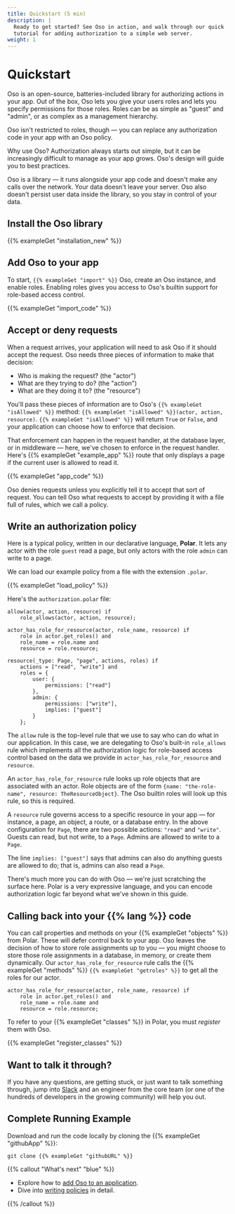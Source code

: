 ```yaml
---
title: Quickstart (5 min)
description: |
  Ready to get started? See Oso in action, and walk through our quick
  tutorial for adding authorization to a simple web server.
weight: 1
---
```


<!--

This guide is not setup to use literalInclude. As a result the
examples are manually maintained to match the quickstart repository.

This needs to be updated.

-->

# Quickstart

Oso is an open-source, batteries-included library for authorizing actions in your app.
Out of the box, Oso lets you give your users roles and lets you specify permissions for those roles.
Roles can be as simple as "guest" and "admin", or as complex as a management hierarchy.

Oso isn't restricted to roles, though — you can replace any authorization code in your app with an Oso policy.

Why use Oso?
Authorization always starts out simple, but it can be increasingly difficult to manage as your app grows.
Oso's design will guide you to best practices.

Oso is a library — it runs alongside your app code and doesn't make any calls over the network.
Your data doesn't leave your server. Oso also doesn't persist user data inside the library, so you stay in control of your data.

## Install the Oso library

{{% exampleGet "installation_new" %}}

## Add Oso to your app

To start, `{{% exampleGet "import" %}}` Oso, create an Oso instance, and enable roles.
Enabling roles gives you access to Oso's builtin support for
role-based access control. 

{{% exampleGet "import_code" %}}

## Accept or deny requests

When a request arrives, your application will need to ask Oso if it should accept the request. Oso needs three pieces of information to make that decision:
- Who is making the request? (the "actor")
- What are they trying to do? (the "action")
- What are they doing it to? (the "resource")

You'll pass these pieces of information are to Oso's `{{% exampleGet "isAllowed" %}}` method: `{{% exampleGet "isAllowed" %}}(actor, action, resource)`.
`{{% exampleGet "isAllowed" %}}` will return `True` or `False`, and your application can choose how to enforce that decision.

That enforcement can happen in the request handler, at the database layer, or in middleware — here, we've chosen to enforce in the request handler.
Here's {{% exampleGet "example_app" %}} route that only displays a page if the current user is allowed to read it.

{{% exampleGet "app_code" %}}


Oso denies requests unless you explicitly tell it to accept that sort of request.
You can tell Oso what requests to accept by providing it with a file full of rules, which we call a policy.

## Write an authorization policy
Here is a typical policy, written in our declarative language, **Polar**.
It lets any actor with the role `guest` read a page, but only actors with the role `admin` can write to a page.

We can load our example policy from a file with the extension `.polar`.

{{% exampleGet "load_policy" %}}

Here's the `authorization.polar` file:

```polar
allow(actor, action, resource) if
    role_allows(actor, action, resource);

actor_has_role_for_resource(actor, role_name, resource) if
    role in actor.get_roles() and
    role_name = role.name and
    resource = role.resource;

resource(_type: Page, "page", actions, roles) if
    actions = ["read", "write"] and
    roles = {
        user: {
            permissions: ["read"]
        },
        admin: {
            permissions: ["write"],
            implies: ["guest"]
        }
    };
 ```

The `allow` rule is the top-level rule that we use to say who can do what in our application.
In this case, we are delegating to Oso's built-in `role_allows` rule which implements all the
authorization logic for role-based access control based on the data we provide in `actor_has_role_for_resource`
and `resource`.

An `actor_has_role_for_resource` rule looks up role objects that are associated with an actor.
Role objects are of the form `{name: "the-role-name", resource: TheResourceObject}`.
The Oso builtin roles will look up this rule, so this is required.

A `resource` rule governs access to a specific resource in your app — for instance, a page, an object, a route, or a database entry.
In the above configuration for `Page`, there are two possible actions: `"read"` and `"write"`.
Guests can read, but not write, to a `Page`.
Admins are allowed to write to a `Page`.

The line `implies: ["guest"]` says that admins can also do anything guests are allowed to do; that is, admins can also read a `Page`.

There's much more you can do with Oso — we're just scratching the surface here. Polar is a very expressive language, and you can encode authorization logic far beyond what we've shown in this guide.

## Calling back into your {{% lang %}} code

You can call properties and methods on your {{% exampleGet "objects" %}} from Polar.
These will defer control back to your app.
Oso leaves the decision of how to store role assignments up to you — you might choose to store those role assignments in a database, in memory, or create them dynamically.
Our `actor_has_role_for_resource` rule calls the {{% exampleGet "methods" %}} `{{% exampleGet "getroles" %}}` to get all the roles for our actor.

```polar
actor_has_role_for_resource(actor, role_name, resource) if
    role in actor.get_roles() and
    role_name = role.name and
    resource = role.resource;
 ```

To refer to your {{% exampleGet "classes" %}} in Polar, you must _register_ them with Oso.

{{% exampleGet "register_classes" %}}

## Want to talk it through?

If you have any questions, are getting stuck, or just want to talk something
through, jump into [Slack](https://join-slack.osohq.com/) and an engineer from
the core team (or one of the hundreds of developers in the growing community)
will help you out.

## Complete Running Example

Download and run the code locally by cloning the {{% exampleGet "githubApp" %}}:

```console
git clone {{% exampleGet "githubURL" %}}
```

{{% callout "What's next" "blue" %}}

- Explore how to [add Oso to an application](application).
- Dive into [writing policies](policies) in detail.

{{% /callout %}}
